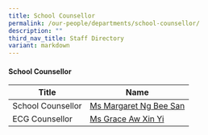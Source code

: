 ```yaml
---
title: School Counsellor
permalink: /our-people/departments/school-counsellor/
description: ""
third_nav_title: Staff Directory
variant: markdown
---
```

#### School Counsellor

| Title | Name |
|---|---|
| School Counsellor | [Ms Margaret Ng Bee San](ng_bee_san_a@moe.edu.sg) |
| ECG Counsellor | [Ms Grace Aw Xin Yi](cgss_ecg@moe.edu.sg)  |
